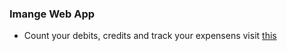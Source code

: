 ### Imange Web App
- Count your debits, credits and track your expensens visit [this](https://imanage.netlify.app/)
